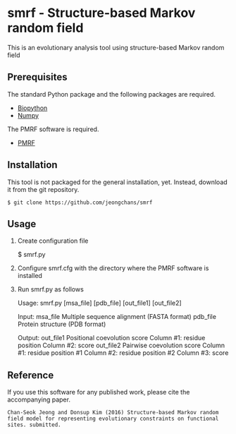 # smrf - Structure-based Markov random field

This is an evolutionary analysis tool using structure-based Markov random field


## Prerequisites

The standard Python package and the following packages are required.

  - [Biopython](http://biopython.org/)
  - [Numpy](http://www.numpy.org/)

The PMRF software is required.

  - [PMRF]()


## Installation

This tool is not packaged for the general installation, yet. Instead, download it from the git repository.

    $ git clone https://github.com/jeongchans/smrf


## Usage

1. Create configuration file

    $ smrf.py

2. Configure smrf.cfg with the directory where the PMRF software is installed 

3. Run smrf.py as follows

    Usage: smrf.py [msa_file] [pdb_file] [out_file1] [out_file2]

    Input:
      msa_file      Multiple sequence alignment (FASTA format)
      pdb_file      Protein structure (PDB format)

    Output:
      out_file1     Positional coevolution score
                    Column #1: residue position
                    Column #2: score
      out_file2     Pairwise coevolution score
                    Column #1: residue position #1
                    Column #2: residue position #2
                    Column #3: score


## Reference

If you use this software for any published work, please cite the accompanying paper.

    Chan-Seok Jeong and Donsup Kim (2016) Structure-based Markov random field model for representing evolutionary constraints on functional sites. submitted.

